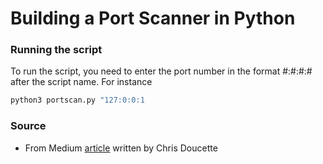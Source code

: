 # Building a Port Scanner in Python

### Running the script
To run the script, you need to enter the port number in the format #:#:#:# after the script name. For instance
```bash
python3 portscan.py "127:0:0:1
```



### Source
* From Medium [article](https://medium.com/ediblesec/building-a-port-scanner-in-16-lines-of-code-26793f53f0b5) written by Chris Doucette